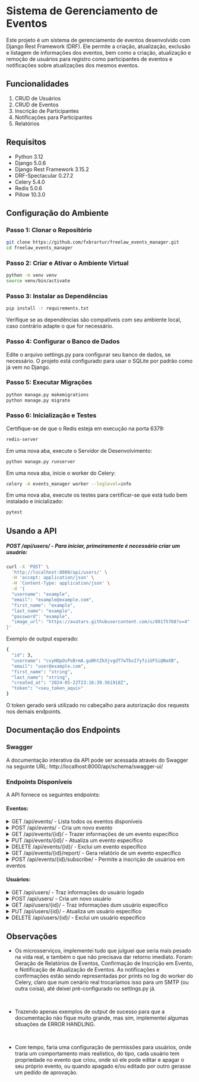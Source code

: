 # Sistema de Gerenciamento de Eventos

Este projeto é um sistema de gerenciamento de eventos desenvolvido com Django Rest Framework (DRF). Ele permite a criação, atualização, exclusão e listagem de informações dos eventos, bem como a criação, atualização e remoção de usuários para registro como participantes de eventos e notificações sobre atualizações dos mesmos eventos.

## Funcionalidades

1. CRUD de Usuários
2. CRUD de Eventos
3. Inscrição de Participantes
4. Notificações para Participantes
5. Relatórios

## Requisitos

- Python 3.12
- Django 5.0.6
- Django Rest Framework 3.15.2
- DRF-Spectacular 0.27.2
- Celery 5.4.0
- Redis 5.0.6
- Pillow 10.3.0

## Configuração do Ambiente

### Passo 1: Clonar o Repositório

```bash
git clone https://github.com/fxbrartur/freelaw_events_manager.git
cd freelaw_events_manager
```

### Passo 2: Criar e Ativar o Ambiente Virtual

```bash
python -m venv venv
source venv/bin/activate
```
### Passo 3: Instalar as Dependências

```bash
pip install -r requirements.txt
```

Verifique se as dependências são compatíveis com seu ambiente local, caso contrário adapte o que for necessário.

### Passo 4: Configurar o Banco de Dados

Edite o arquivo settings.py para configurar seu banco de dados, se necessário. O projeto está configurado para usar o SQLite por padrão como já vem no Django.

### Passo 5: Executar Migrações

```bash
python manage.py makemigrations
python manage.py migrate
```

### Passo 6: Inicialização e Testes

Certifique-se de que o Redis esteja em execução na porta 6379:
```bash
redis-server
```

Em uma nova aba, execute o Servidor de Desenvolvimento:
```bash
python manage.py runserver
```

Em uma nova aba, inicie o worker do Celery:
```bash
celery -A events_manager worker --loglevel=info
```

Em uma nova aba, execute os testes para certificar-se que está tudo bem instalado e inicializado:
```bash
pytest
```

## Usando a API

##### POST /api/users/ - Para iniciar, primeiramente é necessário criar um usuário:
``` bash
curl -X 'POST' \
  'http://localhost:8000/api/users/' \
  -H 'accept: application/json' \
  -H 'Content-Type: application/json' \
  -d '{
  "username": "example",
  "email": "example@example.com",
  "first_name": "example",
  "last_name": "example",
  "password": "example",
  "image_url": "https://avatars.githubusercontent.com/u/89175768?v=4"
}'
```
Exemplo de output esperado:
``` bash
{
  "id": 3,
  "username": "cvyHOpOsPoBrmA.guNhtZkXjvgdT7wTbxI7yfziUFSi@NaXB",
  "email": "user@example.com",
  "first_name": "string",
  "last_name": "string",
  "created_at": "2024-05-22T23:16:39.561918Z",
  "token": "<seu_token_aqui>"
}
```
O token gerado será utilizado no cabeçalho para autorização dos requests nos demais endpoints.

## Documentação dos Endpoints

### Swagger
A documentação interativa da API pode ser acessada através do Swagger na seguinte URL: http://localhost:8000/api/schema/swagger-ui/


### Endpoints Disponíveis

A API fornece os seguintes endpoints:

#### Eventos: 

<details>
  <summary>GET /api/events/ - Lista todos os eventos disponíveis</summary>

Request de exemplo:
``` bash
curl -X 'GET' \
  'http://localhost:8000/api/events/' \
  -H 'accept: application/json' \
  -H 'Authorization: Token <seu_token_aqui>'
```

Exemplo de output esperado:

``` bash
[
  {
    "id": 2,
    "title": "string",
    "description": "string",
    "date": "2024-06-21",
    "time": "20:01:00",
    "location": "ali",
    "created_at": "2024-06-20T21:49:28.119172Z",
    "updated_at": "2024-06-21T16:07:16.073321Z"
  },
  {
    "id": 3,
    "title": "Test",
    "description": "test",
    "date": "2025-06-22",
    "time": "20:21:00",
    "location": "acula",
    "created_at": "2024-06-20T21:49:41.620780Z",
    "updated_at": "2024-06-20T21:52:19.406385Z"
  }
]
```
</details>

<details>
  <summary>POST /api/events/ - Cria um novo evento</summary>

Request de exemplo:
``` bash
curl -X 'POST' \
  'http://localhost:8000/api/events/' \
  -H 'accept: application/json' \
  -H 'Authorization: Token <seu_token_aqui>' \
  -H 'Content-Type: application/json' \
  -d '{
  "title": "string",
  "description": "string",
  "date": "2024-06-21",
  "time": "20:21",
  "location": "string"
}'
```

Exemplo de output esperado:

``` bash
{
  "id": 5,
  "title": "string",
  "description": "string",
  "date": "2024-06-21",
  "time": "20:21:00",
  "location": "string",
  "created_at": "2024-06-21T16:25:24.533303Z",
  "updated_at": "2024-06-21T16:25:24.533326Z"
}
```

</details>

<details>
  <summary>GET /api/events/{id}/ - Trazer informações de um evento específico</summary>

``` bash
curl -X 'GET' \
  'http://localhost:8000/api/events/1/' \
  -H 'accept: application/json' \
  -H 'Authorization: Token <seu_token_aqui>'
```
Exemplo de output esperado:
``` bash
{
  "id": 1,
  "title": "Evento Teste",
  "description": "Descrição do evento",
  "date": "2024-06-22",
  "time": "15:00:00",
  "location": "Local do evento",
  "created_at": "2024-06-20T20:00:00.000000Z",
  "updated_at": "2024-06-21T15:00:00.000000Z"
}
```
</details>

<details>
  <summary>PUT /api/events/{id}/ - Atualiza um evento específico</summary>

```bash
curl -X 'PUT' \
  'http://localhost:8000/api/events/2/' \
  -H 'accept: application/json' \
  -H 'Authorization: Token <seu_token_aqui>' \
  -H 'Content-Type: application/json' \
  -d '{
  "title": "string",
  "description": "string",
  "date": "2024-04-24",
  "time": "20:01",
  "location": "local1"
}'
```
Exemplo de output esperado:
``` bash
{
  "id": 2,
  "title": "string",
  "description": "string",
  "date": "2024-06-21",
  "time": "20:01:00",
  "location": "local1",
  "created_at": "2021-03-03T21:49:28.119172Z",
  "updated_at": "2024-04-24T16:32:11.832852Z"
}
```

</details>

<details>
  <summary>DELETE /api/events/{id}/ - Exclui um evento específico</summary>

```bash
curl -X 'DELETE' \
  'http://localhost:8000/api/events/3/' \
  -H 'accept: */*' \
  -H 'Authorization: Token <seu_token_aqui>' \
```
Exemplo de output esperado:
``` bash
status = 204 - No response body
```

</details>

<details>
  <summary>GET /api/events/{id}/report/ - Gera relatório de um evento específico</summary>

```bash
curl -X 'GET' \
  'http://localhost:8000/api/events/4/report/' \
  -H 'accept: application/json' \
  -H 'Authorization: Token <seu_token_aqui>'
```
Exemplo de output esperado:
``` bash
{
  "event": "event1",
  "participant_count": 2,
  "participants": [
    {
      "first_name": "ela",
      "last_name": "dela",
      "email": "nela@example.com",
      "image": ""
    },
    {
      "first_name": "ele",
      "last_name": "dele",
      "email": "nele@example.com",
      "image": "profile_pics/156056254v4"
    }
  ]
}
```

</details>

<details>
  <summary>POST /api/events/{id}/subscribe/ - Permite a inscrição de usuários em eventos</summary>

```bash
curl -X 'POST' \
  'http://localhost:8000/api/events/2/subscribe/' \
  -H 'accept: application/json' \
  -H 'Authorization: Token <seu_token_aqui>>' \
  -d ''
```
Exemplo de output esperado:
``` bash
{
  "status": "subscribed"
}
```

</details>

#### Usuários:

<details>
  <summary>GET /api/users/ - Traz informações do usuário logado</summary>

```bash
curl -X 'GET' \
  'http://localhost:8000/api/users/' \
  -H 'accept: application/json' \
  -H 'Authorization: Token <seu_token_aqui>'
```
Exemplo de output esperado:
``` bash
[
  {
    "id": 3,
    "username": "cvyHOpOsPoBrmA.guNhtZkXjvgdT7wTbxI7yfziUFSi@NaXB",
    "email": "user@example.com",
    "first_name": "string",
    "last_name": "string",
    "created_at": "2024-03-11T11:56:39.561918Z",
    "token": "<seu_token_aqui>"
  }
]
```
</details>  
<details>
  <summary>POST /api/users/ - Cria um novo usuário</summary>

``` bash
curl -X 'POST' \
  'http://localhost:8000/api/users/' \
  -H 'accept: application/json' \
  -H 'Content-Type: application/json' \
  -d '{
  "username": "example",
  "email": "example@example.com",
  "first_name": "example",
  "last_name": "example",
  "password": "example",
  "image_url": "https://avatars.githubusercontent.com/u/89175768?v=4"
}'
```
Exemplo de output esperado:
``` bash
{
  "id": 3,
  "username": "cvyHOpOsPoBrmA.guNhtZkXjvgdT7wTbxI7yfziUFSi@NaXB",
  "email": "user@example.com",
  "first_name": "string",
  "last_name": "string",
  "created_at": "2023-02-11T23:16:39.561918Z",
  "token": "<seu_token_aqui>"
}
```
O token gerado será utilizado no cabeçalho para autorização dos requests nos demais endpoints.
</details>  

<details>
  <summary>GET /api/users/{id}/ - Traz informações dum usuário específico</summary>
Endpoint administrativo, para um superadmin gerenciar os usuários da ferramenta no futuro:

```bash
curl -X 'GET' \
  'http://localhost:8000/api/users/3/' \
  -H 'accept: application/json' \
  -H 'Authorization: Token <seu_token_aqui>'
```
Exemplo de output esperado:

```bash
{
  "id": 3,
  "username": "cvyHOpOsPoBrmA.guNhtZkXjvgdT7wTbxI7yfziUFSi@NaXB",
  "email": "user@example.com",
  "first_name": "string",
  "last_name": "string",
  "created_at": "2023-02-11T23:16:39.561918Z",
  "token": "<seu_token_aqui>"
}
```

</details>  

<details>
  <summary>PUT /api/users/{id}/ - Atualiza um usuário específico</summary>

```bash
curl -X 'PUT' \
  'http://localhost:8000/api/users/3/' \
  -H 'accept: application/json' \
  -H 'Authorization: Token <seu_token_aqui>' \
  -H 'Content-Type: application/json' \
  -d '{
  "username": "123",
  "email": "user@example.com",
  "first_name": "string",
  "last_name": "string",
  "password": "string"
}'
```
Exemplo de output esperado:

```bash
{
  "id": 3,
  "username": "123",
  "email": "user@example.com",
  "first_name": "string",
  "last_name": "string",
  "created_at": "2024-06-21T14:56:39.561918Z",
  "token": <seu_token_aqui>
}
```

</details>  

<details>
  <summary>DELETE /api/users/{id}/ - Exclui um usuário específico</summary>

```bash
curl -X 'DELETE' \
  'http://localhost:8000/api/users/3/' \
  -H 'accept: */*' \
  -H 'Authorization: Token <seu_token_aqui>' \
```
Exemplo de output esperado:
```bash
status = 204 - No response body
```

</details>  

## Observações

- Os microsserviços, implementei tudo que julguei que seria mais pesado na vida real, e também o que não precisava dar retorno imediato. Foram: Geração de Relatórios de Eventos, Confirmação de Inscrição em Evento, e Notificação de Atualização de Eventos. As notificações e confirmações estão sendo representadas por prints no log do worker do Celery, claro que num cenário real trocaríamos isso para um SMTP (ou outra coisa), até deixei pré-configurado no settings.py já.

<br>

- Trazendo apenas exemplos de output de sucesso para que a documentação não fique muito grande, mas sim, implementei algumas situações de ERROR HANDLING.

<br>

- Com tempo, faria uma configuração de permissões para usuários, onde traria um comportamento mais realístico, do tipo, cada usuário tem propriedade no evento que criou, onde só ele pode editar e apagar o seu próprio evento, ou quando apagado e/ou editado por outro gerasse um pedido de aprovação.
